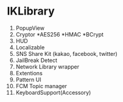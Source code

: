 # IKLibrary

1. PopupView
2. Cryptor
*AES256
*HMAC
*BCrypt
3. HUD
4. Localizable
5. SNS Share Kit (kakao, facebook, twitter)
6. JailBreak Detect
7. Network Library wrapper
8. Extentions
9. Pattern UI
10. FCM Topic manager
11. KeyboardSupport(Accessory)
